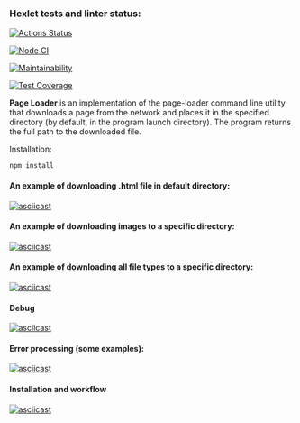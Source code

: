 ### Hexlet tests and linter status:
[![Actions Status](https://github.com/NatalyKT/backend-project-lvl3/workflows/hexlet-check/badge.svg)](https://github.com/NatalyKT/backend-project-lvl3/actions)

[![Node CI](https://github.com/NatalyKT/backend-project-lvl3/actions/workflows/project-check.yml/badge.svg)](https://github.com/NatalyKT/backend-project-lvl3/actions/workflows/project-check.yml)

[![Maintainability](https://api.codeclimate.com/v1/badges/991a876653ad3e3c7a38/maintainability)](https://codeclimate.com/github/NatalyKT/backend-project-lvl3/maintainability)

[![Test Coverage](https://api.codeclimate.com/v1/badges/991a876653ad3e3c7a38/test_coverage)](https://codeclimate.com/github/NatalyKT/backend-project-lvl3/test_coverage)

**Page Loader** is an implementation of the page-loader command line utility that downloads a page from the network and places it in the specified directory (by default, in the program launch directory). The program returns the full path to the downloaded file. 


Installation:

`npm install`

#### An example of downloading .html file in default directory:

[![asciicast](https://asciinema.org/a/nnI2HdueHVdnvfGKizhYdRRDD.svg)](https://asciinema.org/a/nnI2HdueHVdnvfGKizhYdRRDD)

#### An example of downloading images to a specific directory:

[![asciicast](https://asciinema.org/a/MwbFFNqmxh3zYSABfSk714o7u.svg)](https://asciinema.org/a/MwbFFNqmxh3zYSABfSk714o7u)

#### An example of downloading all file types to a specific directory:

[![asciicast](https://asciinema.org/a/kk6mHJkkuzWfYsc4LiIEBI2Bp.svg)](https://asciinema.org/a/kk6mHJkkuzWfYsc4LiIEBI2Bp)

#### Debug

[![asciicast](https://asciinema.org/a/V6ZqjHSl3tAjZZ4OBwApBQwcl.svg)](https://asciinema.org/a/V6ZqjHSl3tAjZZ4OBwApBQwcl)

#### Error processing (some examples):

[![asciicast](https://asciinema.org/a/r6DuKUsThprXpjhcWwzNQqO0S.svg)](https://asciinema.org/a/r6DuKUsThprXpjhcWwzNQqO0S)

#### Installation and workflow

[![asciicast](https://asciinema.org/a/L7uyaz1Lmt3yAYSWH7qVG3qmq.svg)](https://asciinema.org/a/L7uyaz1Lmt3yAYSWH7qVG3qmq)

